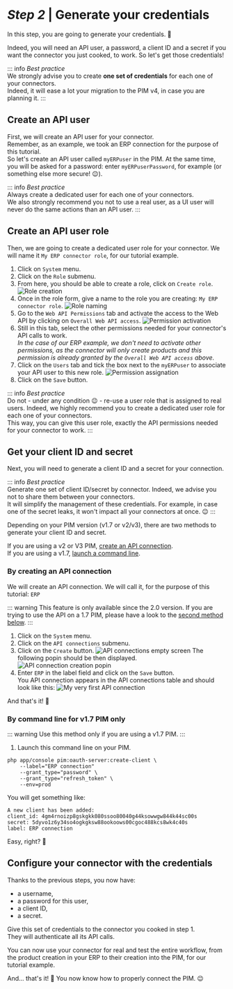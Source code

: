 # _Step 2_ | Generate your credentials

In this step, you are going to generate your credentials. :rocket:

Indeed, you will need an API user, a password, a client ID and a secret if you want the connector you just cooked, to work. So let's get those credentials!

::: info
_Best practice_  
We strongly advise you to create **one set of credentials** for each one of your connectors.  
Indeed, it will ease a lot your migration to the PIM v4, in case you are planning it.
:::

## Create an API user

First, we will create an API user for your connector.  
Remember, as an example, we took an ERP connection for the purpose of this tutorial.  
So let's create an API user called `myERPuser` in the PIM. At the same time, you will be asked for a password: enter `myERPuserPassword`, for example (or something else more secure! :wink:).

::: info
_Best practice_  
Always create a dedicated user for each one of your connectors.  
We also strongly recommend you not to use a real user, as a UI user will never do the same actions than an API user.
:::

## Create an API user role

Then, we are going to create a dedicated user role for your connector. We will name it `My ERP connector role`, for our tutorial example. 

1. Click on `System` menu.
1. Click on the `Role` submenu. 
1. From here, you should be able to create a role, click on `Create role`.
![Role creation](/img/getting-started/role-creation.png)
1. Once in the role form, give a name to the role you are creating: `My ERP connector role`.
![Role naming](/img/getting-started/role-naming-my-erp-connector.png)
1. Go to the `Web API Permissions` tab and activate the access to the Web API by clicking on `Overall Web API access`.
![Permission activation](/img/getting-started/permission-activation.png)
1. Still in this tab, select the other permissions needed for your connector's API calls to work.  
_In the case of our ERP example, we don't need to activate other permissions, as the connector will only create products and this permission is already granted by the `Overall Web API access` above._
1. Click on the `Users` tab and tick the box next to the `myERPuser` to associate your API user to this new role.
![Permission assignation](/img/getting-started/permission-assignation-my-erp-user.png)
1. Click on the `Save` button.

::: info
_Best practice_  
Do not - under any condition :wink: - re-use a user role that is assigned to real users. Indeed, we highly recommend you to create a dedicated user role for each one of your connectors.  
This way, you can give this user role, exactly the API permissions needed for your connector to work.
:::

## Get your client ID and secret

Next, you will need to generate a client ID and a secret for your connection.

::: info
_Best practice_  
Generate one set of client ID/secret by connector. Indeed, we advise you not to share them between your connectors.  
It will simplify the management of these credentials. For example, in case one of the secret leaks, it won't impact all your connectors at once. :wink:
:::

Depending on your PIM version (v1.7 or v2/v3), there are two methods to generate your client ID and secret.

If you are using a v2 or V3 PIM, [create an API connection](#by-creating-an-API-connection).  
If you are using a v1.7, [launch a command line](#by-command-line-for-v17-pim-only).

### By creating an API connection

We will create an API connection. We will call it, for the purpose of this tutorial: `ERP`

::: warning
This feature is only available since the 2.0 version. If you are trying to use the API on a 1.7 PIM, please have a look to the [second method below](#get-your-credentials-via-command-line-).
:::

1. Click on the `System` menu.
1. Click on the `API connections` submenu.
1. Click on the `Create` button.
![API connections empty screen](/img/getting-started/api-connections-empty-screen.png)
The following popin should be then displayed.
![API connection creation popin](/img/getting-started/api-connection-creation-popin.png)
1. Enter `ERP` in the label field and click on the `Save` button.  
You API connection appears in the API connections table and should look like this:
![My very first API connection](/img/getting-started/my-erp-connection.png)

And that's it! :tada:

### By command line for v1.7 PIM only

::: warning
Use this method only if you are using a v1.7 PIM.
:::

1. Launch this command line on your PIM.
```
php app/console pim:oauth-server:create-client \
    --label="ERP connection"
    --grant_type="password" \
    --grant_type="refresh_token" \
    --env=prod
```
You will get something like:
```
A new client has been added:
client_id: 4gm4rnoizp8gskgkk080ssoo80040g44ksowwgw844k44sc00s
secret: 5dyvo1z6y34so4ogkgksw88ookoows00cgoc488kcs8wk4c40s
label: ERP connection
```

Easy, right? 🙂

## Configure your connector with the credentials

Thanks to the previous steps, you now have:
- a username,
- a password for this user,
- a client ID,
- a secret.

Give this set of credentials to the connector you cooked in step 1.  
They will authenticate all its API calls.

You can now use your connector for real and test the entire workflow, from the product creation in your ERP to their creation into the PIM, for our tutorial example.

And... that's it! :tada: You now know how to properly connect the PIM. :wink:




